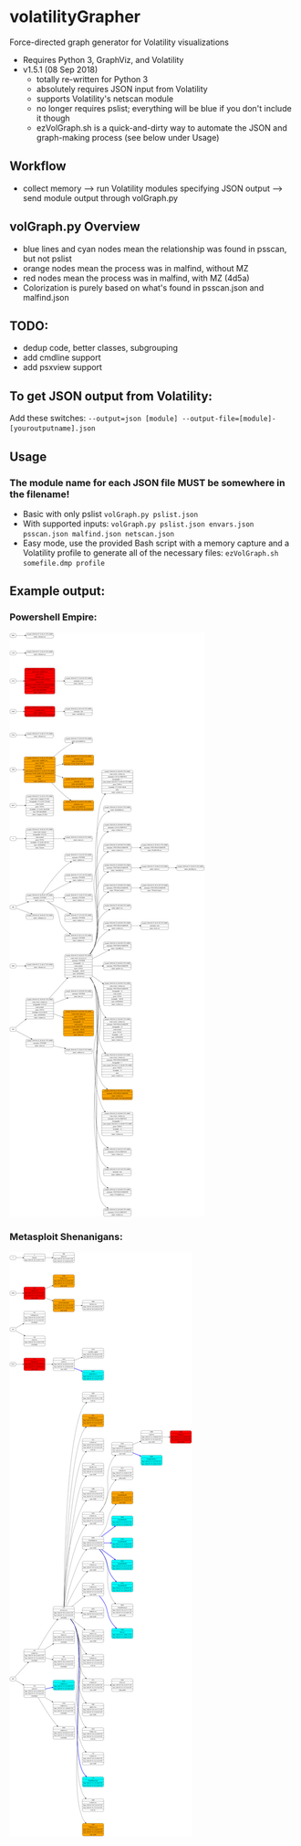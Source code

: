 # volatilityGrapher
Force-directed graph generator for Volatility visualizations
- Requires Python 3, GraphViz, and Volatility
- v1.5.1 (08 Sep 2018)
	- totally re-written for Python 3
	- absolutely requires JSON input from Volatility
	- supports Volatility's netscan module
	- no longer requires pslist; everything will be blue if you don't include it though
	- ezVolGraph.sh is a quick-and-dirty way to automate the JSON and graph-making process (see below under Usage)

## Workflow
- collect memory --> run Volatility modules specifying JSON output --> send module output through volGraph.py

## volGraph.py Overview
- blue lines and cyan nodes mean the relationship was found in psscan, but not pslist
- orange nodes mean the process was in malfind, without MZ
- red nodes mean the process was in malfind, with MZ (4d5a)
- Colorization is purely based on what's found in psscan.json and malfind.json

## TODO:  
- dedup code, better classes, subgrouping
- add cmdline support
- add psxview support

## To get JSON output from Volatility:
Add these switches: ```--output=json [module] --output-file=[module]-[youroutputname].json```

## Usage
### The module name for each JSON file MUST be somewhere in the filename!
- Basic with only pslist ```volGraph.py pslist.json```
- With supported inputs:  ```volGraph.py pslist.json envars.json psscan.json malfind.json netscan.json```
- Easy mode, use the provided Bash script with a memory capture and a Volatility profile to generate all of the necessary files:  ```ezVolGraph.sh somefile.dmp profile```

## Example output:
### Powershell Empire:
![volGraph.py](https://github.com/bonifield/volatilityGrapher/blob/master/sampledata/volGraph-1536519806-dot.png)
### Metasploit Shenanigans:
![volGraph.py](https://github.com/bonifield/volatilityGrapher/blob/master/sampledata/combine-1496526732.png)

